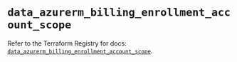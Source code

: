 # `data_azurerm_billing_enrollment_account_scope`

Refer to the Terraform Registry for docs: [`data_azurerm_billing_enrollment_account_scope`](https://registry.terraform.io/providers/hashicorp/azurerm/4.29.0/docs/data-sources/billing_enrollment_account_scope).
